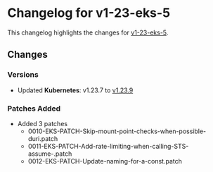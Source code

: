 # Changelog for v1-23-eks-5

This changelog highlights the changes for [v1-23-eks-5](https://github.com/aws/eks-distro/tree/v1-23-eks-5).

## Changes

### Versions
* Updated **Kubernetes**: v1.23.7 to [v1.23.9](https://github.com/kubernetes/kubernetes/tree/v1.23.9)

### Patches Added
* Added 3 patches
  * 0010-EKS-PATCH-Skip-mount-point-checks-when-possible-duri.patch
  * 0011-EKS-PATCH-Add-rate-limiting-when-calling-STS-assume-.patch
  * 0012-EKS-PATCH-Update-naming-for-a-const.patch
